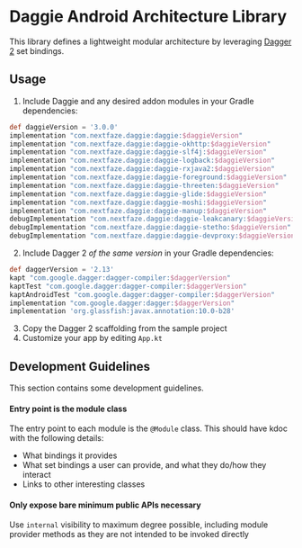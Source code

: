 # Daggie Android Architecture Library

This library defines a lightweight modular architecture by leveraging [Dagger 2][dagger2] set bindings.

## Usage

1. Include Daggie and any desired addon modules in your Gradle dependencies:

```groovy
def daggieVersion = '3.0.0'
implementation "com.nextfaze.daggie:daggie:$daggieVersion"
implementation "com.nextfaze.daggie:daggie-okhttp:$daggieVersion"
implementation "com.nextfaze.daggie:daggie-slf4j:$daggieVersion"
implementation "com.nextfaze.daggie:daggie-logback:$daggieVersion"
implementation "com.nextfaze.daggie:daggie-rxjava2:$daggieVersion"
implementation "com.nextfaze.daggie:daggie-foreground:$daggieVersion"
implementation "com.nextfaze.daggie:daggie-threeten:$daggieVersion"
implementation "com.nextfaze.daggie:daggie-glide:$daggieVersion"
implementation "com.nextfaze.daggie:daggie-moshi:$daggieVersion"
implementation "com.nextfaze.daggie:daggie-manup:$daggieVersion"
debugImplementation "com.nextfaze.daggie:daggie-leakcanary:$daggieVersion"
debugImplementation "com.nextfaze.daggie:daggie-stetho:$daggieVersion"
debugImplementation "com.nextfaze.daggie:daggie-devproxy:$daggieVersion"
```

2. Include Dagger 2 _of the same version_ in your Gradle dependencies:

```groovy
def daggerVersion = '2.13'
kapt "com.google.dagger:dagger-compiler:$daggerVersion"
kaptTest "com.google.dagger:dagger-compiler:$daggerVersion"
kaptAndroidTest "com.google.dagger:dagger-compiler:$daggerVersion"
implementation "com.google.dagger:dagger:$daggerVersion"
implementation 'org.glassfish:javax.annotation:10.0-b28'
```

3. Copy the Dagger 2 scaffolding from the sample project
4. Customize your app by editing `App.kt`

## Development Guidelines

This section contains some development guidelines.

#### Entry point is the module class

The entry point to each module is the `@Module` class. This should have kdoc with the following details:
* What bindings it provides
* What set bindings a user can provide, and what they do/how they interact
* Links to other interesting classes

#### Only expose bare minimum public APIs necessary

Use `internal` visibility to maximum degree possible, including module provider methods as they are not intended to be 
invoked directly

 [dagger2]: https://google.github.io/dagger/
